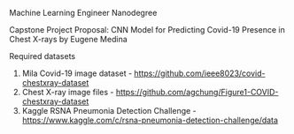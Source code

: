 Machine Learning Engineer Nanodegree

Capstone Project Proposal: CNN Model for Predicting Covid-19 Presence in Chest X-rays
by Eugene Medina

Required datasets 
1. Mila Covid-19 image dataset - https://github.com/ieee8023/covid-chestxray-dataset
2. Chest X-ray image files - https://github.com/agchung/Figure1-COVID-chestxray-dataset
3. Kaggle RSNA Pneumonia Detection Challenge - https://www.kaggle.com/c/rsna-pneumonia-detection-challenge/data 
